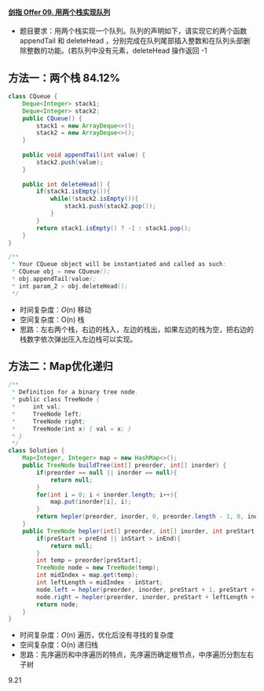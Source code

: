 #### [剑指 Offer 09. 用两个栈实现队列](https://leetcode-cn.com/problems/yong-liang-ge-zhan-shi-xian-dui-lie-lcof/)

- 题目要求：用两个栈实现一个队列。队列的声明如下，请实现它的两个函数 appendTail 和 deleteHead ，分别完成在队列尾部插入整数和在队列头部删除整数的功能。(若队列中没有元素，deleteHead 操作返回 -1 



## 方法一：两个栈 84.12%

```java
class CQueue {
    Deque<Integer> stack1;
    Deque<Integer> stack2;
    public CQueue() {
        stack1 = new ArrayDeque<>();
        stack2 = new ArrayDeque<>();
    }
    
    public void appendTail(int value) {
        stack2.push(value);
    }
    
    public int deleteHead() {
        if(stack1.isEmpty()){
            while(!stack2.isEmpty()){
                stack1.push(stack2.pop());
            }
        }
        return stack1.isEmpty() ? -1 : stack1.pop();
    }
}

/**
 * Your CQueue object will be instantiated and called as such:
 * CQueue obj = new CQueue();
 * obj.appendTail(value);
 * int param_2 = obj.deleteHead();
 */
```

- 时间复杂度：*O*(n) 移动
- 空间复杂度：O(n) 栈
- 思路：左右两个栈，右边的栈入，左边的栈出，如果左边的栈为空，把右边的栈数字依次弹出压入左边栈可以实现。



## 方法二：Map优化递归

```java
/**
 * Definition for a binary tree node.
 * public class TreeNode {
 *     int val;
 *     TreeNode left;
 *     TreeNode right;
 *     TreeNode(int x) { val = x; }
 * }
 */
class Solution {
    Map<Integer, Integer> map = new HashMap<>();
    public TreeNode buildTree(int[] preorder, int[] inorder) {
        if(preorder == null || inorder == null){
            return null;
        }
        for(int i = 0; i < inorder.length; i++){
            map.put(inorder[i], i);
        }
        return hepler(preorder, inorder, 0, preorder.length - 1, 0, inorder.length - 1);
    }
    public TreeNode hepler(int[] preorder, int[] inorder, int preStart, int preEnd, int inStart, int inEnd){
        if(preStart > preEnd || inStart > inEnd){
            return null;
        }
        int temp = preorder[preStart];
        TreeNode node = new TreeNode(temp);
        int midIndex = map.get(temp);
        int leftLength = midIndex - inStart;
        node.left = hepler(preorder, inorder, preStart + 1, preStart + leftLength, inStart, midIndex - 1);
        node.right = hepler(preorder, inorder, preStart + leftLength + 1, preEnd, midIndex + 1, inEnd);
        return node;
    }
}
```

- 时间复杂度：*O*(n) 遍历，优化后没有寻找的复杂度
- 空间复杂度：O(n) 递归栈
- 思路：先序遍历和中序遍历的特点，先序遍历确定根节点，中序遍历分割左右子树



9.21